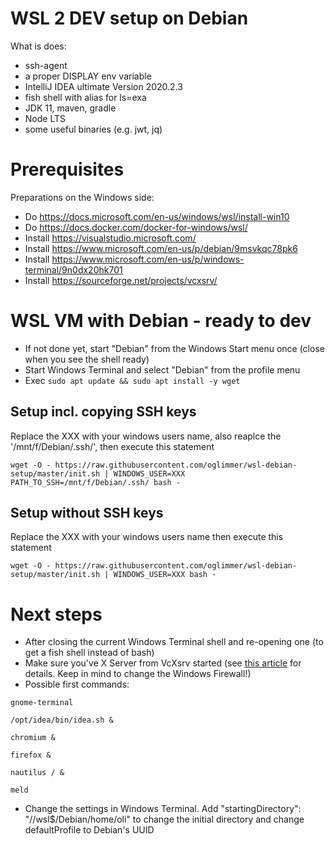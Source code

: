 # WSL 2 DEV setup on Debian

What is does:

* ssh-agent
* a proper DISPLAY env variable
* IntelliJ IDEA ultimate Version 2020.2.3
* fish shell with alias for ls=exa
* JDK 11, maven, gradle
* Node LTS
* some useful binaries (e.g. jwt, jq)

# Prerequisites

Preparations on the Windows side:

* Do https://docs.microsoft.com/en-us/windows/wsl/install-win10
* Do https://docs.docker.com/docker-for-windows/wsl/
* Install https://visualstudio.microsoft.com/
* Install https://www.microsoft.com/en-us/p/debian/9msvkqc78pk6
* Install https://www.microsoft.com/en-us/p/windows-terminal/9n0dx20hk701
* Install https://sourceforge.net/projects/vcxsrv/

# WSL VM with Debian - ready to dev

* If not done yet, start "Debian" from the Windows Start menu once (close when you see the shell ready)
* Start Windows Terminal and select "Debian" from the profile menu
* Exec `sudo apt update && sudo apt install -y wget`

## Setup incl. copying SSH keys

Replace the XXX with your windows users name, also reaplce the '/mnt/f/Debian/.ssh/', then execute this statement

```
wget -O - https://raw.githubusercontent.com/oglimmer/wsl-debian-setup/master/init.sh | WINDOWS_USER=XXX PATH_TO_SSH=/mnt/f/Debian/.ssh/ bash -
``` 
 
 ## Setup without SSH keys

Replace the XXX with your windows users name then execute this statement

```
wget -O - https://raw.githubusercontent.com/oglimmer/wsl-debian-setup/master/init.sh | WINDOWS_USER=XXX bash -
```

# Next steps

* After closing the current Windows Terminal shell and re-opening one (to get a fish shell instead of bash)
* Make sure you've X Server from VcXsrv started (see [this article](https://oglimmer.medium.com/a-working-wsl-2-ubuntu-development-setup-332e64034e5) for details. Keep in mind to change the Windows Firewall!)
* Possible first commands:

```
gnome-terminal

/opt/idea/bin/idea.sh &

chromium &

firefox &

nautilus / &

meld
```

* Change the settings in Windows Terminal. Add "startingDirectory": "//wsl$/Debian/home/oli" to change the initial directory and change defaultProfile to Debian's UUID
